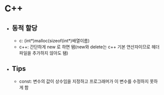 # C++
- ## 동적 할당
  - c: (int*)malloc(sizeof(int*)배열이름)
  - c++: 간단하게 new 로 하면 됌(new와 delete는 c++ 기본 연산자이므로 헤더파일을 추가하지 않아도 됌)

- ## Tips
  - const: 변수의 값이 상수임을 지정하고 프로그래머가 이 변수를 수정하지 못하게 함
